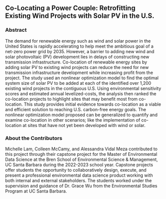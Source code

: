 ## Co-Locating a Power Couple: Retrofitting Existing Wind Projects with Solar PV in the U.S.

### Abstract
The demand for renewable energy such as wind and solar power in the United States is rapidly accelerating to help meet the ambitious goal of a net-zero power grid by 2035. However, a barrier to adding new wind and solar photovoltaic (PV) development lies in delays of constructing new transmission infrastructure. Co-location of renewable energy sites by adding solar PV to existing wind projects can reduce the need for new transmission infrastructure development while increasing profit from the project. The study used an nonlinear optimization model to find the optimal system size of solar PV to be added at each of the identified over 1,200 existing wind projects in the contiguous U.S. Using environmental sensitivity scores and estimated annual levelized-costs, the analysis then ranked the co-location projects to highlight sites that may benefit most from co-location. This study provides initial evidence towards co-location as a viable and efficient solution to reaching U.S. carbon-free energy goals. The nonlinear optimization model proposed can be generalized to quantify and examine co-location in other scenarios; like the implementation of co-location at sites that have not yet been developed with wind or solar.

### About the Contributors
Michelle Lam, Colleen McCamy, and Alessandra Vidal Meza contributed to this project through their capstone project for the Master of Environmental Data Science at the Bren School of Environmental Science & Management, UC Santa Barbara during the 2022-2023 school year. Capstone projects offer students the opportunity to collaboratively design, execute, and present a professional environmental data science product working with both internal and external stakeholders. The students worked under the supervision and guidance of Dr. Grace Wu from the Environmental Studies Program at UC Santa Barbara. 
